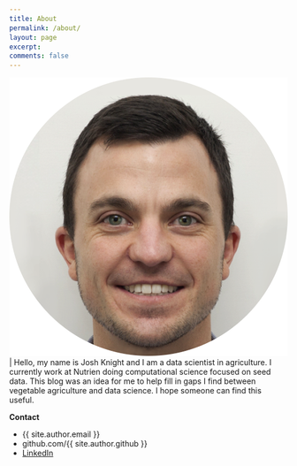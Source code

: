 ```yaml
---
title: About
permalink: /about/
layout: page
excerpt:
comments: false
---
```

<img src="/assets/img/jknight.png"> | Hello, my name is Josh Knight and I am a data scientist in agriculture. I currently work at Nutrien doing computational science focused on seed data. This blog was an idea for me to help fill in gaps I find between vegetable agriculture and data science. I hope someone can find this useful.

**Contact**

- {{ site.author.email }}
- github.com/{{ site.author.github }}
- <a href="https://www.linkedin.com/in/josh-knight-1a13a7166/">LinkedIn</a>
